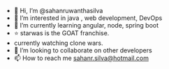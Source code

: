 - 👋 Hi, I’m @sahanruwanthasilva
- 👀 I’m interested in java , web development, DevOps
- 🌱 I’m currently learning angular, node, spring boot
- ⭐ starwas is the GOAT franchise.
- currently watching clone wars.
- 💞️ I’m looking to collaborate on other developers
- 📫 How to reach me sahanr.silva@hotmail.com
